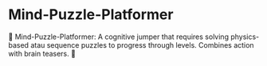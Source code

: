 # Mind-Puzzle-Platformer
🧩 Mind-Puzzle-Platformer: A cognitive jumper that requires solving physics-based atau sequence puzzles to progress through levels. Combines action with brain teasers. 🧠
